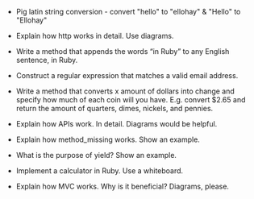 - Pig latin string conversion - convert "hello" to "ellohay" &
"Hello" to "Ellohay"

- Explain how http works in detail. Use diagrams.

- Write a method that appends the words “in Ruby” to any English sentence, in Ruby.

- Construct a regular expression that matches a valid email address.

- Write a method that converts x amount of dollars into change and specify how much of each coin will you have. E.g. convert $2.65 and return the amount of quarters, dimes, nickels, and pennies.

- Explain how APIs work. In detail. Diagrams would be helpful.

- Explain how method_missing works. Show an example.

- What is the purpose of yield? Show an example.

- Implement a calculator in Ruby. Use a whiteboard.

- Explain how MVC works. Why is it beneficial? Diagrams, please.